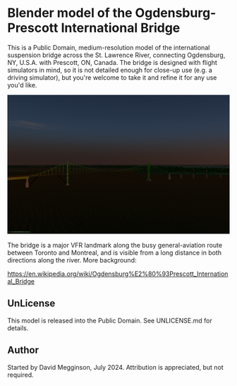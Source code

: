 Blender model of the Ogdensburg-Prescott International Bridge
=============================================================

This is a Public Domain, medium-resolution model of the international suspension bridge across the St. Lawrence River, connecting Ogdensburg, NY, U.S.A. with Prescott, ON, Canada.  The bridge is designed with flight simulators in mind, so it is not detailed enough for close-up use (e.g. a driving simulator), but you're welcome to take it and refine it for any use you'd like.

![Bridge at dusk](screenshot.png)

The bridge is a major VFR landmark along the busy general-aviation route between Toronto and Montreal, and is visible from a long distance in both directions along the river.  More background:

https://en.wikipedia.org/wiki/Ogdensburg%E2%80%93Prescott_International_Bridge


## UnLicense

This model is released into the Public Domain. See UNLICENSE.md for details.


## Author

Started by David Megginson, July 2024.  Attribution is appreciated, but not required.
